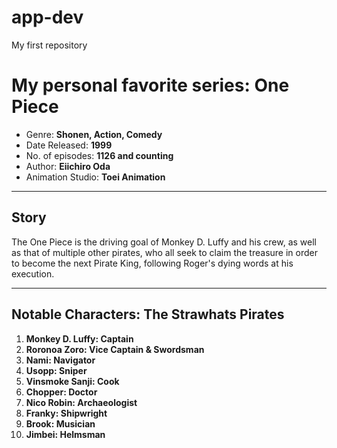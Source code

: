 # app-dev
My first repository

# **My personal favorite series: One Piece**
- Genre: **Shonen, Action, Comedy**
- Date Released: **1999**
- No. of episodes: **1126 and counting**
- Author: **Eiichiro Oda**
- Animation Studio: **Toei Animation**

---

## **Story**
The One Piece is the driving goal of Monkey D. Luffy and his crew, as well as that of multiple other pirates, who all seek to claim the treasure in order to become the next Pirate King, following Roger's dying words at his execution.

---

## **Notable Characters: The Strawhats Pirates**
1. **Monkey D. Luffy: Captain**
2. **Roronoa Zoro: Vice Captain & Swordsman**
3. **Nami: Navigator**
4. **Usopp: Sniper**
5. **Vinsmoke Sanji: Cook**
6. **Chopper: Doctor**
7. **Nico Robin: Archaeologist**
8. **Franky: Shipwright**
9. **Brook: Musician**
10. **Jimbei: Helmsman**
